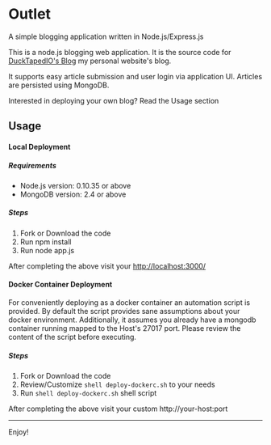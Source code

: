 Outlet
=====
A simple blogging application written in Node.js/Express.js

This is a node.js  blogging web application. It is the source code for [DuckTapedIO's Blog](http://blog.ducktaped.io) 
my personal website's blog.

It supports easy article submission and user login via application UI. Articles are persisted using MongoDB.  

Interested in deploying your own blog?
Read the Usage section

Usage
-----

#### Local Deployment

##### Requirements
  - Node.js version: 0.10.35 or above
  - MongoDB version: 2.4 or above

##### Steps
  1. Fork or Download the code
  2. Run npm install
  3. Run node app.js

  After completing the above visit your [http://localhost:3000/](http://localhost:3000/)
  
#### Docker Container Deployment
For conveniently deploying as a docker container an automation script is provided. By default
the script provides sane assumptions about your docker environment. Additionally, it assumes you already have a mongodb container 
running mapped to the Host's 27017 port. Please review the content of the script before executing.

##### Steps
  1. Fork or Download the code 
  2. Review/Customize ```shell deploy-dockerc.sh``` to your needs
  3. Run ```shell deploy-dockerc.sh``` shell script
  
  After completing the above visit your custom http://your-host:port

------
Enjoy!
